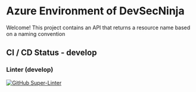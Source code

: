 # Azure Environment of DevSecNinja

Welcome! This project contains an API that returns a resource name based on a naming convention

## CI / CD Status - develop

### Linter (develop)

[![GitHub Super-Linter](https://github.com/DevSecNinja/NamingConventionApi/workflows/Lint%20Code%20Base/badge.svg)](https://github.com/marketplace/actions/super-linter)
